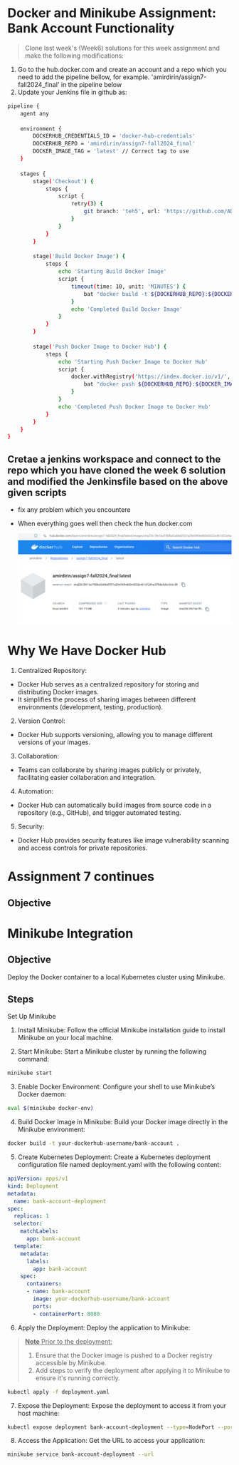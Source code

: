 # Docker and Minikube Assignment: Bank Account Functionality
> Clone last week's (Week6) solutions for this week assignment and make the following modifications:
1. Go to the hub.docker.com and create an account and a repo which you need to add the pipeline bellow, for example. 'amirdirin/assign7-fall2024_final' in the pipeline below
1. Update your Jenkins file in github as:
```sh
pipeline {
    agent any
    
    environment {
        DOCKERHUB_CREDENTIALS_ID = 'docker-hub-credentials'
        DOCKERHUB_REPO = 'amirdirin/assign7-fall2024_final'
        DOCKER_IMAGE_TAG = 'latest' // Correct tag to use
    }

    stages {
        stage('Checkout') {
            steps {
                script {
                    retry(3) {
                        git branch: 'teh5', url: 'https://github.com/ADirin/OTP1_Assign7_Fall2024.git'
                    }
                }
            }
        }
        
        stage('Build Docker Image') {
            steps {
                echo 'Starting Build Docker Image'
                script {
                    timeout(time: 10, unit: 'MINUTES') {
                        bat "docker build -t ${DOCKERHUB_REPO}:${DOCKER_IMAGE_TAG} --progress=plain ."
                    }
                    echo 'Completed Build Docker Image'
                }
            }
        }

        stage('Push Docker Image to Docker Hub') {
            steps {
                echo 'Starting Push Docker Image to Docker Hub'
                script {
                    docker.withRegistry('https://index.docker.io/v1/', DOCKERHUB_CREDENTIALS_ID) {
                        bat "docker push ${DOCKERHUB_REPO}:${DOCKER_IMAGE_TAG}"
                    }
                }
                echo 'Completed Push Docker Image to Docker Hub'
            }
        }
    }
}
```

## Cretae a jenkins workspace and connect to the repo which you have cloned the week 6 solution and modified the Jenkinsfile based on the above given scripts
* fix any problem which you encountere
* When everything goes well then check the hun.docker.com

  ![hub.docker](/Images/hub_image_2.PNG)

# Why We Have Docker Hub
1. Centralized Repository:

  - Docker Hub serves as a centralized repository for storing and distributing Docker images.
  - It simplifies the process of sharing images between different environments (development, testing, production).

2. Version Control:
  - Docker Hub supports versioning, allowing you to manage different versions of your images.

3. Collaboration:
  - Teams can collaborate by sharing images publicly or privately, facilitating easier collaboration and integration.

4. Automation:
  - Docker Hub can automatically build images from source code in a repository (e.g., GitHub), and trigger automated testing.

5. Security:
  - Docker Hub provides security features like image vulnerability scanning and access controls for private repositories.
  
# Assignment 7 continues
## Objective





# Minikube Integration
## Objective
Deploy the Docker container to a local Kubernetes cluster using Minikube.

## Steps
Set Up Minikube
1. Install Minikube:
Follow the official Minikube installation guide to install Minikube on your local machine.

2. Start Minikube:
Start a Minikube cluster by running the following command:
```sh
minikube start
```
3. Enable Docker Environment:
   Configure your shell to use Minikube’s Docker daemon:
```sh
eval $(minikube docker-env)
```
4. Build Docker Image in Minikube:
  Build your Docker image directly in the Minikube environment:

```sh
docker build -t your-dockerhub-username/bank-account .
```
5. Create Kubernetes Deployment:
Create a Kubernetes deployment configuration file named deployment.yaml with the following content:

```yaml
apiVersion: apps/v1
kind: Deployment
metadata:
  name: bank-account-deployment
spec:
  replicas: 1
  selector:
    matchLabels:
      app: bank-account
  template:
    metadata:
      labels:
        app: bank-account
    spec:
      containers:
      - name: bank-account
        image: your-dockerhub-username/bank-account
        ports:
        - containerPort: 8080
```
6. Apply the Deployment:
Deploy the application to Minikube:
> <ins>**Note**<ins> Prior to the deployment:
> 1. Ensure that the Docker image is pushed to a Docker registry accessible by Minikube.
> 2. Add steps to verify the deployment after applying it to Minikube to ensure it's running correctly.
```sh
kubectl apply -f deployment.yaml
```
7. Expose the Deployment:
Expose the deployment to access it from your host machine:

```sh
kubectl expose deployment bank-account-deployment --type=NodePort --port=8080
```
8. Access the Application:
Get the URL to access your application:

```sh
minikube service bank-account-deployment --url
```






